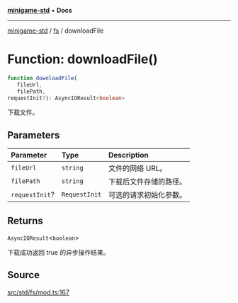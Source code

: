[**minigame-std**](../../../README.md) • **Docs**

***

[minigame-std](../../../README.md) / [fs](../README.md) / downloadFile

# Function: downloadFile()

```ts
function downloadFile(
   fileUrl, 
   filePath, 
requestInit?): AsyncIOResult<boolean>
```

下载文件。

## Parameters

| Parameter | Type | Description |
| :------ | :------ | :------ |
| `fileUrl` | `string` | 文件的网络 URL。 |
| `filePath` | `string` | 下载后文件存储的路径。 |
| `requestInit`? | `RequestInit` | 可选的请求初始化参数。 |

## Returns

`AsyncIOResult`\<`boolean`\>

下载成功返回 true 的异步操作结果。

## Source

[src/std/fs/mod.ts:167](https://github.com/JiangJie/minigame-std/blob/1bf3ee8cf3321353e47e032c8721e63dd3e21497/src/std/fs/mod.ts#L167)
